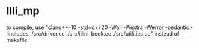 # Illi_mp

to compile, use "clang++-10 -std=c++20 -Wall -Wextra -Werror -pedantic -Iincludes ./src/driver.cc ./src/illini_book.cc ./src/utilities.cc" instead of makefile
